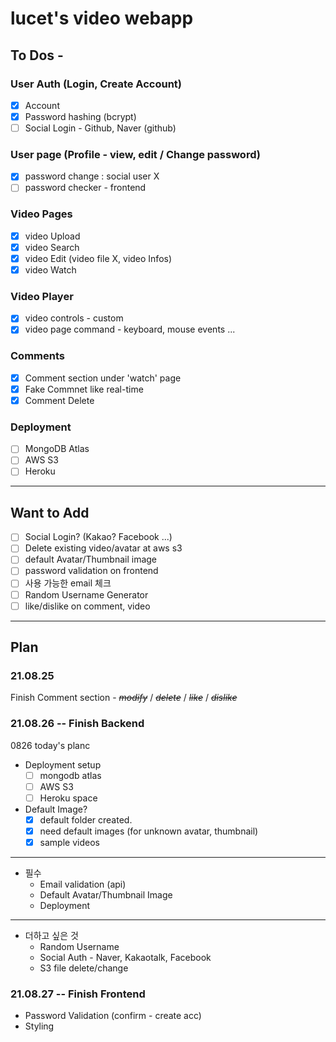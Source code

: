 # lucet's video webapp

## To Dos -

### User Auth (Login, Create Account)

- [x] Account
- [x] Password hashing (bcrypt)
- [ ] Social Login - Github, Naver (github)

### User page (Profile - view, edit / Change password)

- [x] password change : social user X
- [ ] password checker - frontend

### Video Pages

- [x] video Upload
- [x] video Search
- [x] video Edit (video file X, video Infos)
- [x] video Watch

### Video Player

- [x] video controls - custom
- [x] video page command - keyboard, mouse events ...

### Comments

- [x] Comment section under 'watch' page
- [x] Fake Commnet like real-time
- [x] Comment Delete

### Deployment

- [ ] MongoDB Atlas
- [ ] AWS S3
- [ ] Heroku

---

## Want to Add

- [ ] Social Login? (Kakao? Facebook ...)
- [ ] Delete existing video/avatar at aws s3
- [ ] default Avatar/Thumbnail image
- [ ] password validation on frontend
- [ ] 사용 가능한 email 체크
- [ ] Random Username Generator
- [ ] like/dislike on comment, video

---

## Plan

### 21.08.25

Finish Comment section - ~~_modify_~~ / ~~_delete_~~ / ~~_like_~~ / ~~_dislike_~~

### 21.08.26 -- Finish Backend

0826 today's planc

- Deployment setup
  - [ ] mongodb atlas
  - [ ] AWS S3
  - [ ] Heroku space
- Default Image?
  - [x] default folder created.
  - [x] need default images (for unknown avatar, thumbnail)
  - [x] sample videos

---

- 필수
  - Email validation (api)
  - Default Avatar/Thumbnail Image
  - Deployment

---

- 더하고 싶은 것
  - Random Username
  - Social Auth - Naver, Kakaotalk, Facebook
  - S3 file delete/change

### 21.08.27 -- Finish Frontend

- Password Validation (confirm - create acc)
- Styling
